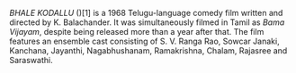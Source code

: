 _BHALE KODALLU_ ()[1] is a 1968 Telugu-language comedy film written and directed by K. Balachander. It was simultaneously filmed in Tamil as _Bama Vijayam_, despite being released more than a year after that. The film features an ensemble cast consisting of S. V. Ranga Rao, Sowcar Janaki, Kanchana, Jayanthi, Nagabhushanam, Ramakrishna, Chalam, Rajasree and Saraswathi.
